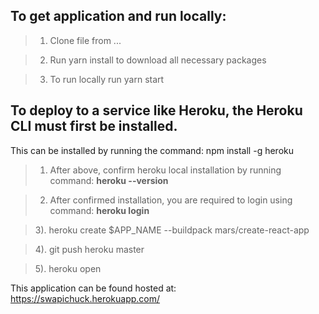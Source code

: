 ## To get application and run locally:

>1. Clone file from ...

>2. Run yarn install to download all necessary packages

>3. To run locally run yarn start

## To deploy to a service like Heroku, the Heroku CLI must first be installed.
This can be installed by running the command: npm install -g heroku

>1. After above, confirm heroku local installation by running command: **heroku --version**

>2. After confirmed installation, you are required to login using command: **heroku login**

>3). heroku create $APP_NAME --buildpack mars/create-react-app

>4). git push heroku master

>5). heroku open

This application can be found hosted at: https://swapichuck.herokuapp.com/
